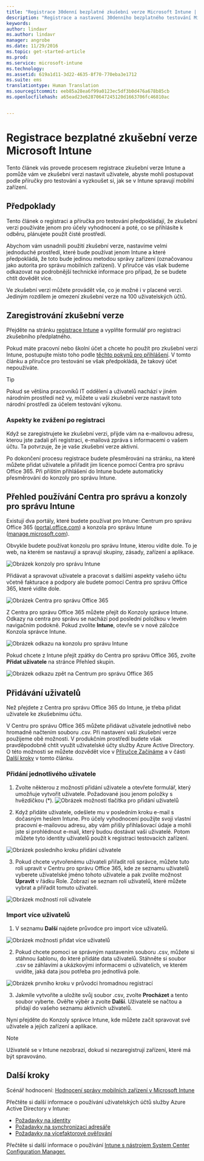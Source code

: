 ```yaml
---
title: "Registrace 30denní bezplatné zkušební verze Microsoft Intune | Microsoft Docs"
description: "Registrace a nastavení 30denního bezplatného testování Microsoft Intune"
keywords: 
author: lindavr
ms.author: lindavr
manager: angrobe
ms.date: 11/29/2016
ms.topic: get-started-article
ms.prod: 
ms.service: microsoft-intune
ms.technology: 
ms.assetid: 619a1d11-3d22-4635-8f70-770eba3e1712
ms.suite: ems
translationtype: Human Translation
ms.sourcegitcommit: eeb85a28ea6f99a0123ec5df3b0d476a678b85cb
ms.openlocfilehash: a65ead23e62870647245120d1663706fc46810ac


---
```


# <a name="sign-up-for-a-microsoft-intune-free-trial"></a>Registrace bezplatné zkušební verze Microsoft Intune
Tento článek vás provede procesem registrace zkušební verze Intune a pomůže vám ve zkušební verzi nastavit uživatele, abyste mohli postupovat podle příručky pro testování a vyzkoušet si, jak se v Intune spravují mobilní zařízení. <!---or app data when devices are not enrolled in Intune.--->

## <a name="assumptions"></a>Předpoklady
Tento článek o registraci a příručka pro testování předpokládají, že zkušební verzi používáte jenom pro účely vyhodnocení a poté, co se přihlásíte k odběru, plánujete použít čisté prostředí.

Abychom vám usnadnili použití zkušební verze, nastavíme velmi jednoduché prostředí, které bude používat jenom Intune a které předpokládá, že toto bude jedinou metodou správy zařízení (označovanou jako autorita pro správu mobilních zařízení). V příručce vás však budeme odkazovat na podrobnější technické informace pro případ, že se budete chtít dovědět více.

Ve zkušební verzi můžete provádět vše, co je možné i v placené verzi. Jediným rozdílem je omezení zkušební verze na 100 uživatelských účtů.

## <a name="sign-up-for-your-trial"></a>Zaregistrování zkušební verze
Přejděte na stránku [registrace Intune](https://portal.office.com/Signup/Signup.aspx?OfferId=40BE278A-DFD1-470a-9EF7-9F2596EA7FF9&dl=INTUNE_A&ali=1#0%20) a vyplňte formulář pro registraci zkušebního předplatného.

Pokud máte pracovní nebo školní účet a chcete ho použít pro zkušební verzi Intune, postupujte místo toho podle [těchto pokynů pro přihlášení](https://docs.microsoft.com/en-us/intune/get-started/start-with-a-paid-subscription-to-microsoft-intune-step-1). V tomto článku a příručce pro testování se však předpokládá, že takový účet nepoužíváte.

> [!TIP]
> Pokud se většina pracovníků IT oddělení a uživatelů nachází v jiném národním prostředí než vy, můžete u vaší zkušební verze nastavit toto národní prostředí za účelem testování výkonu.

### <a name="post-sign-up-considerations"></a>Aspekty ke zvážení po registraci
Když se zaregistrujete ke zkušební verzi, přijde vám na e-mailovou adresu, kterou jste zadali při registraci, e-mailová zpráva s informacemi o vašem účtu. Ta potvrzuje, že je vaše zkušební verze aktivní.

Po dokončení procesu registrace budete přesměrováni na stránku, na které můžete přidat uživatele a přiřadit jim licence pomocí Centra pro správu Office 365. Při příštím přihlášení do Intune budete automaticky přesměrováni do konzoly pro správu Intune.

## <a name="keeping-the-admin-center-and-the-intune-administration-console-straight"></a>Přehled používání Centra pro správu a konzoly pro správu Intune
Existují dva portály, které budete používat pro Intune: Centrum pro správu Office 365 ([portal.office.com](https://portal.office.com)) a konzola pro správu Intune ([manage.microsoft.com](https://manage.microsoft.com)).

Obvykle budete používat konzolu pro správu Intune, kterou vidíte dole. To je web, na kterém se nastavují a spravují skupiny, zásady, zařízení a aplikace.

![Obrázek konzoly pro správu Intune](./media/sign-up/intune-admin-console.png)

Přidávat a spravovat uživatele a pracovat s dalšími aspekty vašeho účtu včetně fakturace a podpory ale budete pomocí Centra pro správu Office 365, které vidíte dole.

![Obrázek Centra pro správu Office 365](./media/sign-up/office-admin-center.png)

Z Centra pro správu Office 365 můžete přejít do Konzoly správce Intune. Odkazy na centra pro správu se nachází pod poslední položkou v levém navigačním podokně. Pokud zvolíte **Intune**, otevře se v nové záložce Konzola správce Intune.

![Obrázek odkazu na konzolu pro správu Intune](./media/sign-up/link-to-intune.png)

Pokud chcete z Intune přejít zpátky do Centra pro správu Office 365, zvolte **Přidat uživatele** na stránce Přehled skupin.

![Obrázek odkazu zpět na Centrum pro správu Office 365](./media/sign-up/task-add-users.png)

## <a name="add-users"></a>Přidávání uživatelů
Než přejdete z Centra pro správu Office 365 do Intune, je třeba přidat uživatele ke zkušebnímu účtu.

V Centru pro správu Office 365 můžete přidávat uživatele jednotlivě nebo hromadně načtením souboru .csv. Při nastavení vaší zkušební verze použijeme obě možnosti. V produkčním prostředí budete však pravděpodobně chtít využít uživatelské účty služby Azure Active Directory. O této možnosti se můžete dozvědět více v [Příručce Začínáme](https://docs.microsoft.com/en-us/intune/get-started/start-with-a-paid-subscription-to-microsoft-intune-step-3) a v části [Další kroky](#Next-steps) v tomto článku.

### <a name="add-an-individual-user"></a>Přidání jednotlivého uživatele
1. Zvolte některou z možností přidání uživatele a otevřete formulář, který umožňuje vytvořit uživatele. Požadované jsou jenom položky s hvězdičkou (\*).
![Obrázek možností tlačítka pro přidání uživatelů](./media/sign-up/add-user.png)


2.  Když přidáte uživatele, odešlete mu v posledním kroku e-mail s dočasným heslem Intune. Pro účely vyhodnocení použijte svoji vlastní pracovní e-mailovou adresu, aby vám přišly přihlašovací údaje a mohli jste si prohlédnout e-mail, který budou dostávat vaši uživatelé. Potom můžete tyto identity uživatelů použít k registraci testovacích zařízení.<br/>

 ![Obrázek posledního kroku přidání uživatele](./media/sign-up/new-user-2.png)

3. Pokud chcete vytvořenému uživateli přiřadit roli správce, můžete tuto roli upravit v Centru pro správu Office 365, kde ze seznamu uživatelů vyberete uživatelské jméno tohoto uživatele a pak zvolíte možnost **Upravit** v řádku Role. Zobrazí se seznam rolí uživatelů, které můžete vybrat a přiřadit tomuto uživateli.

 ![Obrázek možností rolí uživatele](./media/sign-up/change-user-role.png)

### <a name="import-multiple-users"></a>Import více uživatelů
1. V seznamu **Další** najdete průvodce pro import více uživatelů.

 ![Obrázek možnosti přidat více uživatelů](./media/sign-up/add-multiple-users.png)

2. Pokud chcete pomoci se správným nastavením souboru .csv, můžete si stáhnou šablonu, do které přidáte data uživatelů. Stáhněte si soubor .csv se záhlavími a ukázkovými informacemi o uživatelích, ve kterém uvidíte, jaká data jsou potřeba pro jednotlivá pole.

 ![Obrázek prvního kroku v průvodci hromadnou registrací](./media/sign-up/bulk-enroll-step-1.png)


3. Jakmile vytvoříte a uložíte svůj soubor .csv, zvolte **Procházet** a tento soubor vyberte. Ověřte výběr a zvolte **Další**. Uživatelé se načtou a přidají do vašeho seznamu aktivních uživatelů.

Nyní přejděte do Konzoly správce Intune, kde můžete začít spravovat své uživatele a jejich zařízení a aplikace.

> [!NOTE]
> Uživatelé se v Intune nezobrazí, dokud si nezaregistrují zařízení, které má být spravováno.

## <a name="next-steps"></a>Další kroky
Scénář hodnocení: [Hodnocení správy mobilních zařízení v Microsoft Intune](mobile-device-management-trial-guide-microsoft-intune.md)

Přečtěte si další informace o používání uživatelských účtů služby Azure Active Directory v Intune:
- [Požadavky na identity](https://docs.microsoft.com/en-us/active-directory/active-directory-hybrid-identity-design-considerations-overview#design-considerations-overview)
- [Požadavky na synchronizaci adresáře](https://docs.microsoft.com/en-us/active-directory/active-directory-hybrid-identity-design-considerations-directory-sync-requirements)
- [Požadavky na vícefaktorové ověřování](https://docs.microsoft.com/en-us/active-directory/active-directory-hybrid-identity-design-considerations-multifactor-auth-requirements)

Přečtěte si další informace o používání [Intune s nástrojem System Center Configuration Manager.](https://docs.microsoft.com/en-us/sccm/mdm/understand/hybrid-mobile-device-management)



<!--HONumber=Dec16_HO2-->



